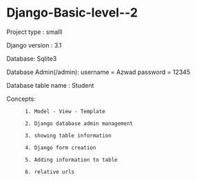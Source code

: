 # Django-Basic-level--2

Project type : smalll

Django version : 3.1

Database: Sqlite3

Database Admin(/admin): username = Azwad
               password = 12345

Database table name : Student

Concepts: 

          1. Model - View - Template

          2. Django database admin management
          
          3. showing table information
           
          4. Django form creation
          
          5. Adding information to table
           
          6. relative urls
